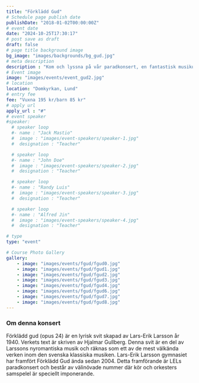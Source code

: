 ```yaml
---
title: "Förklädd Gud"
# Schedule page publish date
publishDate: "2018-01-02T00:00:00Z"
# event date
date: "2024-10-25T17:30:17"
# post save as draft
draft: false
# page title background image
bg_image: "images/backgrounds/bg_gud.jpg"
# meta description
description : "Kom och lyssna på vår paradkonsert, en fantastisk musikupplevelse av Lars-Erik Larsson - Förklädd Gud. Våra två konserter går kl. 17:30 och 19:30."
# Event image
image: "images/events/event_gud2.jpg"
# location
location: "Domkyrkan, Lund"
# entry fee
fee: "Vuxna 195 kr/barn 85 kr"
# apply url
apply_url : "#"
# event speaker
#speaker:
  # speaker loop
  #- name : "Jack Mastio"
  #  image : "images/event-speakers/speaker-1.jpg"
  #  designation : "Teacher"

  # speaker loop
  #- name : "John Doe"
  #  image : "images/event-speakers/speaker-2.jpg"
  #  designation : "Teacher"

  # speaker loop
  #- name : "Randy Luis"
  #  image : "images/event-speakers/speaker-3.jpg"
  #  designation : "Teacher"

  # speaker loop
  #- name : "Alfred Jin"
  #  image : "images/event-speakers/speaker-4.jpg"
  #  designation : "Teacher"

# type
type: "event"

# Course Photo Gallery
gallery:
    - image: "images/events/fgud/fgud0.jpg"
    - image: "images/events/fgud/fgud1.jpg"
    - image: "images/events/fgud/fgud2.jpg"
    - image: "images/events/fgud/fgud3.jpg"
    - image: "images/events/fgud/fgud4.jpg"
    - image: "images/events/fgud/fgud6.jpg"
    - image: "images/events/fgud/fgud7.jpg"
    - image: "images/events/fgud/fgud8.jpg"
---
```


### Om denna konsert

Förklädd gud (opus 24) är en lyrisk svit skapad av Lars-Erik Larsson år 1940. Verkets text är skriven av Hjalmar Gullberg. Denna svit är en del av Larssons nyromantiska musik och räknas som ett av de mest välkända verken inom den svenska klassiska musiken. Lars-Erik Larsson gymnasiet har framfört Förklädd Gud ända sedan 2004. Detta framförande är LELs paradkonsert och består av välinövade nummer där kör och orkesters samspelel är speciellt imponerande.     